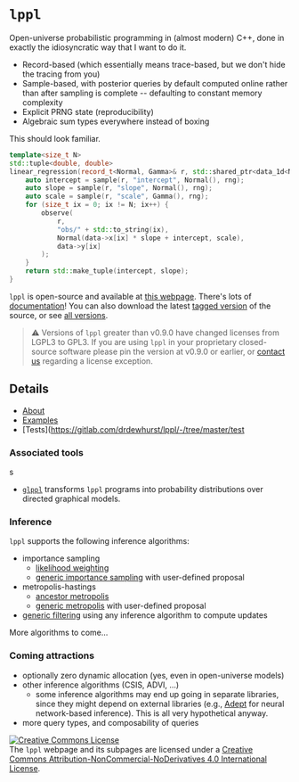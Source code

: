 # `lppl`

Open-universe probabilistic programming in (almost modern) C++, done in exactly the idiosyncratic way that I want to do it.

+ Record-based (which essentially means trace-based, but we don't hide the tracing from you)
+ Sample-based, with posterior queries by default computed online rather than after sampling is complete -- defaulting to constant memory complexity
+ Explicit PRNG state (reproducibility)
+ Algebraic sum types everywhere instead of boxing

This should look familiar.

```cpp
template<size_t N>
std::tuple<double, double> 
linear_regression(record_t<Normal, Gamma>& r, std::shared_ptr<data_1d<N>> data) {
    auto intercept = sample(r, "intercept", Normal(), rng);
    auto slope = sample(r, "slope", Normal(), rng);
    auto scale = sample(r, "scale", Gamma(), rng);
    for (size_t ix = 0; ix != N; ix++) {
        observe(
            r,
            "obs/" + std::to_string(ix),
            Normal(data->x[ix] * slope + intercept, scale),
            data->y[ix]
        );
    }
    return std::make_tuple(intercept, slope);
}

```

`lppl` is open-source and available at [this webpage](https://gitlab.com/drdewhurst/lppl/-/tree/develop). 
There's lots of [documentation](./docs/index.html)! You can also download the latest [tagged version](./distros/lppl-vlatest.zip) of the source, or see [all versions](./distros/index.md). 

> ⚠️ Versions of `lppl` greater than v0.9.0 have changed licenses from LGPL3 to GPL3. If you are using `lppl` in your proprietary closed-source software please pin the version at v0.9.0 or earlier, or [contact us](mailto:lppl@davidrushingdewhurst.com) regarding a license exception.

## Details

+ [About](./about/index.md)
+ [Examples](./examples/index.md)
+ [Tests](https://gitlab.com/drdewhurst/lppl/-/tree/master/test

### Associated tools
s
+ [`glppl`](../glppl/index.md) transforms `lppl` programs into probability distributions over directed graphical models.

### Inference

`lppl` supports the following inference algorithms:

+ importance sampling
    + [likelihood weighting](https://davidrushingdewhurst.com/lppl/docs/structLikelihoodWeighting.html)
    + [generic importance sampling](https://davidrushingdewhurst.com/lppl/docs/structImportanceSampling.html) with user-defined proposal
+ metropolis-hastings
    + [ancestor metropolis](https://davidrushingdewhurst.com/lppl/docs/structAncestorMetropolis.html)
    + [generic metropolis](https://davidrushingdewhurst.com/lppl/docs/structGenericMetropolis.html) with user-defined proposal
+ [generic filtering](https://davidrushingdewhurst.com/lppl/docs/structFilter.html) using any inference algorithm to compute updates

More algorithms to come...

### Coming attractions
+ optionally zero dynamic allocation (yes, even in open-universe models)
+ other inference algorithms (CSIS, ADVI, ...)
    + some inference algorithms may end up going in separate libraries, since they might depend on external libraries (e.g., [Adept](http://www.met.reading.ac.uk/clouds/adept/) for neural network-based inference). This is all very hypothetical anyway.
+ more query types, and composability of queries

<a rel="license" href="http://creativecommons.org/licenses/by-nc-nd/4.0/"><img alt="Creative Commons License" style="border-width:0" src="https://i.creativecommons.org/l/by-nc-nd/4.0/88x31.png" /></a><br />The `lppl` webpage and its subpages are licensed under a <a rel="license" href="http://creativecommons.org/licenses/by-nc-nd/4.0/">Creative Commons Attribution-NonCommercial-NoDerivatives 4.0 International License</a>.